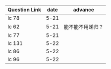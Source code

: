 | Question Link | date | advance  |
|---------------|------|----------|
| lc 78         | 5-21 |          |
| lc 62         | 5-21 | 能不能不用递归？ |
| lc 77         | 5-21 |          |
| lc 131        | 5-22 |          |
| lc 86         | 5-22 |          |
| lc 96         | 5-22 |          |


